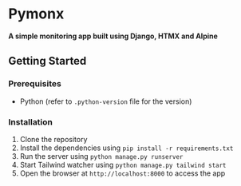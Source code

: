 # Pymonx

__A simple monitoring app built using Django, HTMX and Alpine__

## Getting Started

### Prerequisites

- Python (refer to `.python-version` file for the version)

### Installation

1. Clone the repository
2. Install the dependencies using `pip install -r requirements.txt`
3. Run the server using `python manage.py runserver`
4. Start Tailwind watcher using `python manage.py tailwind start`
5. Open the browser at `http://localhost:8000` to access the app
